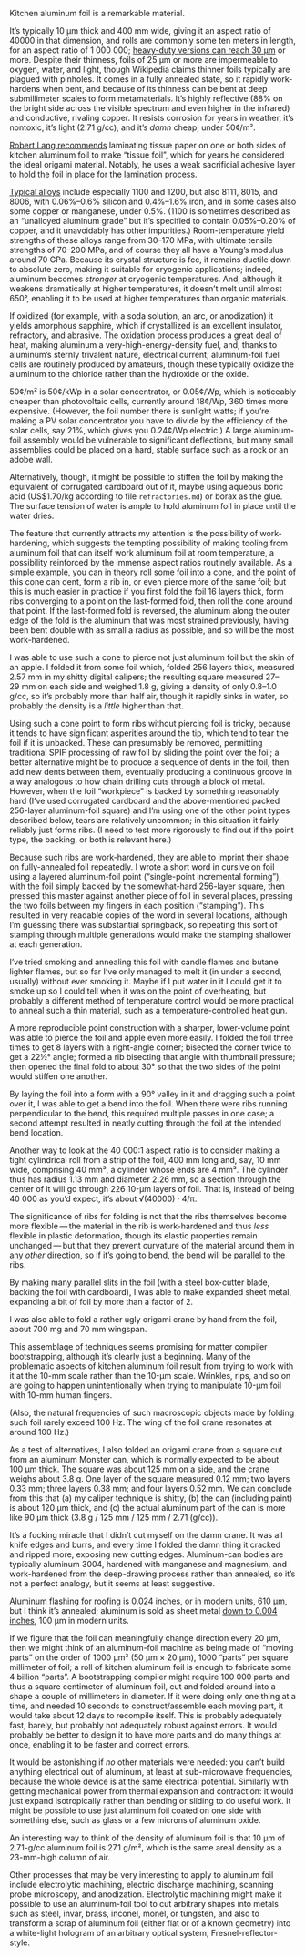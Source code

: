 Kitchen aluminum foil is a remarkable material.

It’s typically 10 μm thick and 400 mm wide, giving it an aspect ratio
of 40000 in that dimension, and rolls are commonly some ten meters in
length, for an aspect ratio of 1 000 000; [heavy-duty versions can
reach 30 μm][1] or more.  Despite their thinness, foils of 25 μm or
more are impermeable to oxygen, water, and light, though Wikipedia
claims thinner foils typically are plagued with pinholes.  It comes in
a fully annealed state, so it rapidly work-hardens when bent, and
because of its thinness can be bent at deep submillimeter scales to
form metamaterials.  It’s highly reflective (88% on the bright side
across the visible spectrum and even higher in the infrared) and
conductive, rivaling copper.  It resists corrosion for years in
weather, it’s nontoxic, it’s light (2.71 g/cc), and it’s *damn* cheap,
under 50¢/m².

[1]: https://articulo.mercadolibre.com.ar/MLA-608033178-rollo-papel-aluminio-grueso-cocina-gastronomia-_JM "‘Rollo papel aluminio grueso, cocina/gastronomia’, AR$714, US$4.80, price per kg, 400 mm width, 30 μm thick, about 12 meters"

[Robert Lang recommends][3] laminating tissue paper on one or both
sides of kitchen aluminum foil to make “tissue foil”, which for years
he considered the ideal origami material.  Notably, he uses a weak
sacrificial adhesive layer to hold the foil in place for the
lamination process.

[3]: https://langorigami.com/article/paper/

[Typical alloys][0] include especially 1100 and 1200, but also 8111,
8015, and 8006, with 0.06%–0.6% silicon and 0.4%–1.6% iron, and in
some cases also some copper or manganese, under 0.5%.  (1100 is
sometimes described as an “unalloyed aluminum grade” but it’s
specified to contain 0.05%–0.20% of copper, and it unavoidably has
other impurities.)  Room-temperature yield strengths of these alloys
range from 30–170 MPa, with ultimate tensile strengths of 70–200 MPa,
and of course they all have a Young’s modulus around 70 GPa.  Because
its crystal structure is fcc, it remains ductile down to absolute
zero, making it suitable for cryogenic applications; indeed, aluminum
becomes *stronger* at cryogenic temperatures.  And, although it
weakens dramatically at higher temperatures, it doesn’t melt until
almost 650°, enabling it to be used at higher temperatures than
organic materials.

[0]: https://www.freepatentsonline.com/6350532.html

If oxidized (for example, with a soda solution, an arc, or
anodization) it yields amorphous sapphire, which if crystallized is an
excellent insulator, refractory, and abrasive.  The oxidation process
produces a great deal of heat, making aluminum a
very-high-energy-density fuel, and, thanks to aluminum’s sternly
trivalent nature, electrical current; aluminum-foil fuel cells are
routinely produced by amateurs, though these typically oxidize the
aluminum to the chloride rather than the hydroxide or the oxide.

50¢/m² is 50¢/kWp in a solar concentrator, or 0.05¢/Wp, which is
noticeably cheaper than photovoltaic cells, currently around 18¢/Wp,
360 times more expensive.  (However, the foil number there is sunlight
watts; if you’re making a PV solar concentrator you have to divide by
the efficiency of the solar cells, say 21%, which gives you 0.24¢/Wp
electric.)  A large aluminum-foil assembly would be
vulnerable to significant deflections, but many small assemblies could
be placed on a hard, stable surface such as a rock or an adobe wall.

Alternatively, though, it might be possible to stiffen the foil by
making the equivalent of corrugated cardboard out of it, maybe using
aqueous boric acid (US$1.70/kg according to file `refractories.md`) or
borax as the glue.  The surface tension of water is ample to hold
aluminum foil in place until the water dries.

The feature that currently attracts my attention is the possibility of
work-hardening, which suggests the tempting possibility of making
tooling from aluminum foil that can itself work aluminum foil at room
temperature, a possibility reinforced by the immense aspect ratios
routinely available.  As a simple example, you can in theory roll some
foil into a cone, and the point of this cone can dent, form a rib in,
or even pierce more of the same foil; but this is much easier in
practice if you first fold the foil 16 layers thick, form ribs
converging to a point on the last-formed fold, then roll the cone
around that point.  If the last-formed fold is reversed, the aluminum
along the outer edge of the fold is the aluminum that was most
strained previously, having been bent double with as small a radius as
possible, and so will be the most work-hardened.

I was able to use such a cone to pierce not just aluminum foil but the
skin of an apple.  I folded it from some foil which, folded 256 layers
thick, measured 2.57 mm in my shitty digital calipers; the resulting
square measured 27–29 mm on each side and weighed 1.8 g, giving a
density of only 0.8–1.0 g/cc, so it’s probably more than half air,
though it rapidly sinks in water, so probably the density is a
*little* higher than that.

Using such a cone point to form ribs without piercing foil is tricky,
because it tends to have significant asperities around the tip, which
tend to tear the foil if it is unbacked.  These can presumably be
removed, permitting traditional SPIF processing of raw foil by sliding
the point over the foil; a better alternative might be to produce a
sequence of dents in the foil, then add new dents between them,
eventually producing a continuous groove in a way analogous to how
chain drilling cuts through a block of metal.  However, when the foil
“workpiece” is backed by something reasonably hard (I’ve used
corrugated cardboard and the above-mentioned packed 256-layer
aluminum-foil square) and I’m using one of the other point types
described below, tears are relatively uncommon; in this situation it
fairly reliably just forms ribs.  (I need to test more rigorously to
find out if the point type, the backing, or both is relevant here.)

Because such ribs are work-hardened, they are able to imprint their
shape on fully-annealed foil repeatedly.  I wrote a short word in
cursive on foil using a layered aluminum-foil point (“single-point
incremental forming”), with the foil simply backed by the
somewhat-hard 256-layer square, then pressed this master against
another piece of foil in several places, pressing the two foils
between my fingers in each position (“stamping”).  This resulted in
very readable copies of the word in several locations, although I’m
guessing there was substantial springback, so repeating this sort of
stamping through multiple generations would make the stamping
shallower at each generation.

I’ve tried smoking and annealing this foil with candle flames and
butane lighter flames, but so far I’ve only managed to melt it (in
under a second, usually) without ever smoking it.  Maybe if I put
water in it I could get it to smoke up so I could tell when it was on
the point of overheating, but probably a different method of
temperature control would be more practical to anneal such a thin
material, such as a temperature-controlled heat gun.

A more reproducible point construction with a sharper, lower-volume
point was able to pierce the foil and apple even more easily.  I
folded the foil three times to get 8 layers with a right-angle corner;
bisected the corner twice to get a 22½° angle; formed a rib bisecting
that angle with thumbnail pressure; then opened the final fold to
about 30° so that the two sides of the point would stiffen one
another.

By laying the foil into a form with a 90° valley in it and dragging
such a point over it, I was able to get a bend into the foil.  When
there were ribs running perpendicular to the bend, this required
multiple passes in one case; a second attempt resulted in neatly
cutting through the foil at the intended bend location.

Another way to look at the 40 000:1 aspect ratio is to consider making
a tight cylindrical roll from a strip of the foil, 400 mm long and,
say, 10 mm wide, comprising 40 mm³, a cylinder whose ends are 4 mm³.
The cylinder thus has radius 1.13 mm and diameter 2.26 mm, so a
section through the center of it will go through 226 10-μm layers of
foil.  That is, instead of being 40 000 as you’d expect, it’s about
√(40000) · 4/π.

The significance of ribs for folding is not that the ribs themselves
become more flexible — the material in the rib is work-hardened and
thus *less* flexible in plastic deformation, though its elastic
properties remain unchanged — but that they prevent curvature of the
material around them in any *other* direction, so if it’s going to
bend, the bend will be parallel to the ribs.

By making many parallel slits in the foil (with a steel box-cutter
blade, backing the foil with cardboard), I was able to make expanded
sheet metal, expanding a bit of foil by more than a factor of 2.

I was also able to fold a rather ugly origami crane by hand from the
foil, about 700 mg and 70 mm wingspan.

This assemblage of techniques seems promising for matter compiler
bootstrapping, although it’s clearly just a beginning.  Many of the
problematic aspects of kitchen aluminum foil result from trying to
work with it at the 10-mm scale rather than the 10-μm scale.
Wrinkles, rips, and so on are going to happen unintentionally when
trying to manipulate 10-μm foil with 10-mm human fingers.

(Also, the natural frequencies of such macroscopic objects made by
folding such foil rarely exceed 100 Hz.  The wing of the foil crane
resonates at around 100 Hz.)

As a test of alternatives, I also folded an origami crane from a
square cut from an aluminum Monster can, which is normally expected to
be about 100 μm thick.  The square was about 125 mm on a side, and the
crane weighs about 3.8 g.  One layer of the square measured 0.12 mm;
two layers 0.33 mm; three layers 0.38 mm; and four layers 0.52 mm.  We
can conclude from this that (a) my caliper technique is shitty,
(b) the can (including paint) is about 120 μm thick, and (c) the
actual aluminum part of the can is more like 90 μm thick (3.8 g /
125 mm / 125 mm / 2.71 (g/cc)).

It’s a fucking miracle that I didn’t cut myself on the damn crane.  It
was all knife edges and burrs, and every time I folded the damn thing
it cracked and ripped more, exposing new cutting edges.  Aluminum-can
bodies are typically aluminum 3004, hardened with manganese and
magnesium, and work-hardened from the deep-drawing process rather than
annealed, so it’s not a perfect analogy, but it seems at least
suggestive.

[Aluminum flashing for roofing][4] is 0.024 inches, or in modern
units, 610 μm, but I think it’s annealed; aluminum is sold as sheet
metal [down to 0.004 inches][5], 100 μm in modern units.

[4]: https://www.professionalroofing.net/Articles/Metal-flashing-thicknesses--11-01-2017/4120 
[5]: https://www.riversidesheetmetal.net/sheet-metal/gauge-and-weight-chart/

If we figure that the foil can meaningfully change direction every
20 μm, then we might think of an aluminum-foil machine as being made
of “moving parts” on the order of 1000 μm² (50 μm × 20 μm), 1000
“parts” per square millimeter of foil; a roll of kitchen aluminum foil
is enough to fabricate some 4 billion “parts”.  A bootstrapping
compiler might require 100 000 parts and thus a square centimeter of
aluminum foil, cut and folded around into a shape a couple of
millimeters in diameter.  If it were doing only one thing at a time,
and needed 10 seconds to construct/assemble each moving part, it would
take about 12 days to recompile itself.  This is probably adequately
fast, barely, but probably not adequately robust against errors.  It
would probably be better to design it to have more parts and do many
things at once, enabling it to be faster and correct errors.

It would be astonishing if *no* other materials were needed: you can’t
build anything electrical out of aluminum, at least at sub-microwave
frequencies, because the whole device is at the same electrical
potential.  Similarly with getting mechanical power from thermal
expansion and contraction: it would just expand isotropically rather
than bending or sliding to do useful work.  It might be possible to
use just aluminum foil coated on one side with something else, such as
glass or a few microns of aluminum oxide.

An interesting way to think of the density of aluminum foil is that
10 μm of 2.71-g/cc aluminum foil is 27.1 g/m², which is the same areal
density as a 23-mm-high column of air.

Other processes that may be very interesting to apply to aluminum foil
include electrolytic machining, electric discharge machining, scanning
probe microscopy, and anodization.  Electrolytic machining might make
it possible to use an aluminum-foil tool to cut arbitrary shapes into
metals such as steel, invar, brass, inconel, monel, or tungsten, and
also to transform a scrap of aluminum foil (either flat or of a known
geometry) into a white-light hologram of an arbitrary optical system,
Fresnel-reflector-style.
